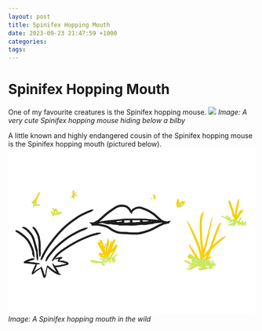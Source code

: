 ```yaml
---
layout: post
title: Spinifex Hopping Mouth
date: 2023-09-23 21:47:59 +1000
categories: 
tags:
---
```

# Spinifex Hopping Mouth
One of my favourite creatures is the Spinifex hopping mouse.
![](https://upload.wikimedia.org/wikipedia/commons/e/ed/Bilby_at_Sydney_Wildlife_World.jpg)
*Image: A very cute Spinifex hopping mouse hiding below a bilby*

A little known and highly endangered cousin of the Spinifex hopping mouse is the Spinifex hopping mouth (pictured below).
![spinifex-hopping-mouth-drawing](../assets/img/spinifex-hopping-mouth-drawing.svg)
*Image: A Spinifex hopping mouth in the wild*